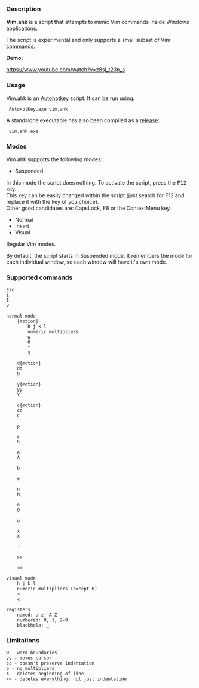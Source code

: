 ### Description

**Vim.ahk** is a script that attempts to mimic Vim commands inside Windows applications. 

The script is experimental and only supports a small subset of Vim commands.

**Demo:** 

https://www.youtube.com/watch?v=z8sj_t23n_s

### Usage

Vim.ahk is an [Autohotkey](https://autohotkey.com/) script. It can be run using:

     AutoHotKey.exe vim.ahk

A standalone executable has also been compiled as a [release](https://github.com/mihaifm/vim.ahk/releases):

     vim.ahk.exe

### Modes

Vim.ahk supports the following modes:

* Suspended 

In this mode the script does nothing. To activate the script, press the <kbd>F12</kbd> key.     
This key can be easily changed within the script (just search for F12 and replace it with the key of you choice).   
Other good candidates are: CapsLock, F8 or the ContextMenu key. 

* Normal
* Insert
* Visual

Regular Vim modes.

By default, the script starts in Suspended mode. It remembers the mode for each individual window, so each window will have it's own mode.

### Supported commands

    Esc
    i
    I
    v

    normal mode
        {motion}
            h j k l
            numeric multipliers
            w                           
            0                   
            ^
            $
 
        d{motion}
        dd
        D
        
        y{motion}                       
        yy                              
        Y

        c{motion}
        cc                              
        C

        p
        
        s
        S

        a
        A

        b

        e

        n                              
        N

        o                               
        O

        u

        x
        X                               

        J                               

        >>

        <<                              

    visual mode
        h j k l
        numeric multipliers (except 0) 
        >
        <

    registers
        named: a-z, A-Z
        numbered: 0, 1, 2-9
        blackhole: _

### Limitations

    w - word boundaries
    yy - moves cursor
    cc - doesn't preserve indentation
    o - no multipliers
    X - deletes beginning of line
    << - deletes everything, not just indentation







